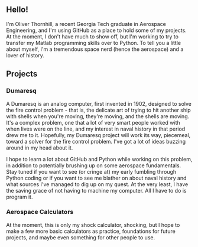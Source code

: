 ## Hello! 
I'm Oliver Thornhill, a recent Georgia Tech graduate in Aerospace Engineering, and I'm using GitHub as a place to hold some of my projects. At the moment, I don't have much to show off, but I'm working to try to transfer my Matlab programming skills over to Python. To tell you a little about myself, I'm a tremendous space nerd (hence the aerospace) and a lover of history. 

## Projects
### Dumaresq
A Dumaresq is an analog computer, first invented in 1902, designed to solve the fire control problem - that is, the delicate art of trying to hit another ship with shells when you're moving, they're moving, and the shells are moving. It's a complex problem, one that a lot of very smart people worked with when lives were on the line, and my interest in naval history in that period drew me to it. Hopefully, my Dumaresq project will work its way, piecemeal, toward a solver for the fire control problem. I've got a lot of ideas buzzing around in my head about it. 

I hope to learn a lot about GitHub and Python while working on this problem, in addition to potentially brushing up on some aerospace fundamentals. Stay tuned if you want to see (or cringe at) my early fumbling through Python coding or if you want to see me blather on about naval history and what sources I've managed to dig up on my quest. At the very least, I have the saving grace of not having to machine my computer. All I have to do is program it. 

### Aerospace Calculators
At the moment, this is only my shock calculator, shocking, but I hope to make a few more basic calculators as practice, foundations for future projects, and maybe even something for other people to use.

<!--
**othornhill/othornhill** is a ✨ _special_ ✨ repository because its `README.md` (this file) appears on your GitHub profile.
-->
